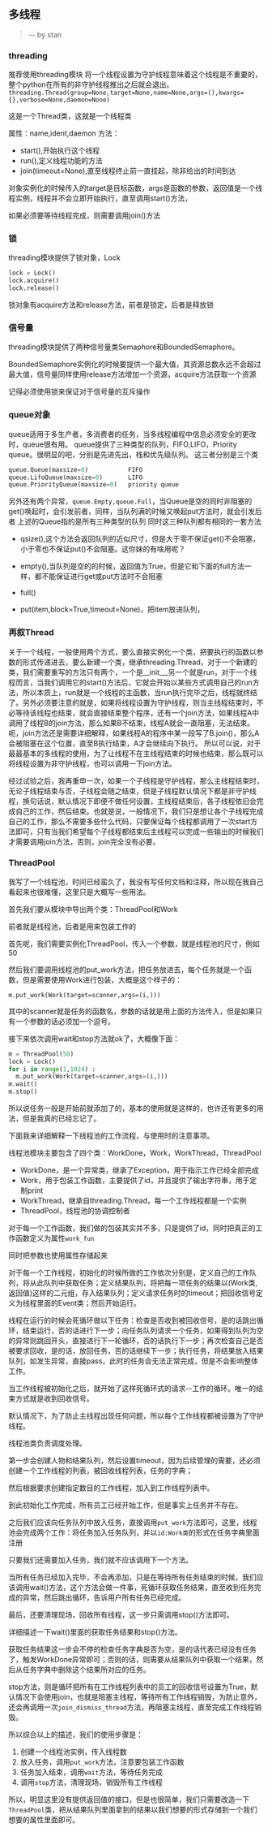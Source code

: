 ## 多线程
> -- by stan

### threading
推荐使用threading模块 
将一个线程设置为守护线程意味着这个线程是不重要的，整个python在所有的非守护线程推出之后就会退出。 
`threading.Thread(group=None,target=None,name=None,args=(),kwargs={},verbose=None,daemon=None)`

这是一个Thread类，这就是一个线程类 

属性：name,ident,daemon
方法：
- start(),开始执行这个线程
- run(),定义线程功能的方法
- join(timeout=None),直至线程终止前一直挂起，除非给出的时间到达

对象实例化的时候传入的target是目标函数，args是函数的参数，返回值是一个线程实例，线程并不会立即开始执行，直至调用start()方法，

如果必须要等待线程完成，则需要调用join()方法 

### 锁
threading模块提供了锁对象，Lock 
~~~python
lock = Lock()
lock.acquire()
lock.release()
~~~
锁对象有acquire方法和release方法，前者是锁定，后者是释放锁 

### 信号量

threading模块提供了两种信号量类Semaphore和BoundedSemaphore。

BoundedSemaphore实例化的时候要提供一个最大值，其资源总数永远不会超过最大值，信号量同样使用release方法增加一个资源，acquire方法获取一个资源

记得必须使用锁来保证对于信号量的互斥操作

### queue对象

queue适用于多生产者，多消费者的任务，当多线程编程中信息必须安全的更改时，queue很有用。
queue提供了三种类型的队列，FIFO,LIFO，Priority queue。很明显的吧，分别是先进先出，栈和优先级队列。
这三者分别是三个类

~~~python
queue.Queue(maxsize=0)           FIFO
queue.LifoQueue(maxsize=0)       LIFO
queue.PriorityQueue(maxsize=0)   priority queue  
~~~
另外还有两个异常，`queue.Empty,queue.Full`，当Queue是空的同时非阻塞的get()唤起时，会引发前者，同样，当队列满的时候又唤起put方法时，就会引发后者 
上述的Queue指的是所有三种类型的队列 
同时这三种队列都有相同的一套方法 
- qsize(),这个方法会返回队列的近似尺寸，但是大于零不保证get()不会阻塞，小于零也不保证put()不会阻塞。这你妹的有啥用呢？

- empty(),当队列是空的的时候，返回值为True，但是它和下面的full方法一样，都不能保证进行get或put方法时不会阻塞  

- full()

- put(item,block=True,timeout=None)，把item放进队列，

### 再叙Thread

关于一个线程，一般使用两个方式，要么直接实例化一个类，把要执行的函数以参数的形式传递进去，要么新建一个类，继承threading.Thread，对于一个新建的类，我们需要重写的方法只有两个，一个是__init__,另一个就是run，对于一个线程而言，当我们调用它的start()方法后，它就会开始以某些方式调用自己的run方法，所以本质上，run就是一个线程的主函数，当run执行完毕之后，线程就终结了。另外必须要注意的就是，如果将线程设置为守护线程，则当主线程结束时，不必等待该线程也结束，就会直接结束整个程序，还有一个join方法，如果线程A中调用了线程B的join方法，那么如果B不结束，线程A就会一直阻塞，无法结束。 
呃，join方法还是需要详细解释，如果线程A的程序中某一段写了B.join()，那么A会被阻塞在这个位置，直至B执行结束，A才会继续向下执行。 
所以可以说，对于最最基本的多线程的使用，为了让线程不在主线程结束的时候也结束，那么既可以将线程设置为非守护线程，也可以调用一下join方法。 



经过试验之后，我再重申一次，如果一个子线程是守护线程，那么主线程结束时，无论子线程结束与否，子线程会随之结束，但是子线程默认情况下都是非守护线程，换句话说，默认情况下即便不做任何设置，主线程结束后，各子线程依旧会完成自己的工作，然后结束。也就是说，一般情况下，我们只是想让各个子线程完成自己的工作，那么不需要多些什么代码，只要保证每个线程都调用了一次start方法即可，只有当我们希望每个子线程都结束后主线程可以完成一些输出的时候我们才需要调用join方法，否则，join完全没有必要。



### ThreadPool

我写了一个线程池，时间已经蛮久了，我没有写任何文档和注释，所以现在我自己看起来也很难懂，这里只是大概写一些用法。

首先我们要从模块中导出两个类：ThreadPool和Work

前者就是线程池，后者是用来包装工作的

首先呢，我们需要实例化ThreadPool，传入一个参数，就是线程池的尺寸，例如50

然后我们要调用线程池的put_work方法，把任务放进去，每个任务就是一个函数，但是需要使用Work进行包装，大概是这个样子的：

`m.put_work(Work(target=scanner,args=(i,)))`

其中的scanner就是任务的函数名，参数的话就是用上面的方法传入，但是如果只有一个参数的话必须加一个逗号。

接下来依次调用wait和stop方法就ok了，大概像下面：

~~~python
m = ThreadPool(50)
lock = Lock()
for i in range(1,1024) :
  m.put_work(Work(target=scanner,args=(i,)))
m.wait()
m.stop()
~~~

所以说任务一般是开始前就添加了的，基本的使用就是这样的，也许还有更多的用法，但是我真的已经忘记了。



下面我来详细解释一下线程池的工作流程，与使用时的注意事项。

线程池模块主要包含了四个类：WorkDone，Work，WorkThread，ThreadPool

-   WorkDone，是一个异常类，继承了Exception，用于指示工作已经全部完成
-   Work，用于包装工作函数，主要提供了id，并且提供了输出字符串，用于定制print
-   WorkThread，继承自threading.Thread，每一个工作线程都是一个实例
-   ThreadPool，线程池的协调控制者



对于每一个工作函数，我们做的包装其实并不多，只是提供了id，同时把真正的工作函数定义为属性`work_fun`

同时把参数也使用属性存储起来

对于每一个工作线程，初始化的时候所做的工作依次分别是，定义自己的工作队列，将从此队列中获取任务；定义结果队列，将把每一项任务的结果以(Work类,返回值)这样的二元组，存入结果队列；定义请求任务时的timeout；把回收信号定义为线程里面的Event类；然后开始运行。

线程在运行的时候会死循环做以下任务：检查是否收到被回收信号，是的话跳出循环，结束运行，否的话进行下一步；向任务队列请求一个任务，如果得到队列为空的异常则跳回开头，直接进行下一轮循环，否的话执行下一步；再次检查自己是否被要求回收，是的话，放回任务，否的话继续下一步；执行任务，将结果放入结果队列，如发生异常，直接pass，此时的任务会无法正常完成，但是不会影响整体工作。

当工作线程被初始化之后，就开始了这样死循环式的请求--工作的循环。唯一的结束方式就是收到回收信号。

默认情况下，为了防止主线程出现任何问题，所以每个工作线程都被设置为了守护线程。



线程池类负责调度处理。

第一步会创建人物和结果队列，然后设置timeout，因为后续管理的需要，还必须创建一个工作线程的列表，被回收线程列表，任务的字典；

然后根据要求创建指定数目的工作线程，加入到工作线程列表中。

到此初始化工作完成，所有员工已经开始工作，但是事实上任务并不存在。

之后我们应该向任务队列中放入任务，直接调用`put_work`方法即可，这里，线程池会完成两个工作：将任务加入任务队列，并以`id:Work类`的形式在任务字典里面注册

只要我们还需要加入任务，我们就不应该调用下一个方法。

当所有任务已经加入完毕，不会再添加，只是在等待所有任务结束的时候，我们应该调用wait()方法，这个方法会做一件事，死循环获取任务结果，直至收到任务完成的异常，然后跳出循环，告诉用户所有任务已经完成。

最后，还要清理现场，回收所有线程，这一步只需调用stop()方法即可。

详细描述一下wait()里面的获取任务结果和stop()方法。

获取任务结果这一步会不停的检查任务字典是否为空，是的话代表已经没有任务了，触发WorkDone异常即可；否则的话，则需要从结果队列中获取一个结果，然后从任务字典中删除这个结果所对应的任务。

stop方法，则是循环把所有在工作线程列表中的员工的回收信号设置为True，默认情况下会使用join，也就是阻塞主线程，等待所有工作线程销毁，为防止意外，还会再调用一次`join_dismiss_thread`方法，再阻塞主线程，直至完成工作线程销毁。



所以综合以上的描述，我们的使用步骤是：

1.  创建一个线程池实例，传入线程数
2.  放入任务，调用`put_work`方法，注意要包装工作函数
3.  任务加入结束，调用`wait`方法，等待任务完成
4.  调用`stop`方法，清理现场，销毁所有工作线程

所以，明显这里没有提供返回值的接口，但是也很简单，我们只需要改造一下`ThreadPool`类，把从结果队列里面拿到的结果以我们想要的形式存储到一个我们想要的属性里面即可。



